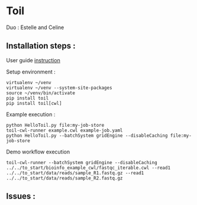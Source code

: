 # Toil

Duo : Estelle and Celine

## Installation steps :

User guide [instruction](http://toil.readthedocs.io/en/3.12.0/gettingStarted/install.html)

Setup environment :
```
virtualenv ~/venv
virtualenv ~/venv --system-site-packages
source ~/venv/bin/activate
pip install toil
pip install toil[cwl]

```
Example execution :
```
python HelloToil.py file:my-job-store
toil-cwl-runner example.cwl example-job.yaml
python HelloToil.py --batchSystem gridEngine --disableCaching file:my-job-store 

```

Demo workflow execution
``` 
toil-cwl-runner --batchSystem gridEngine --disableCaching ../../to_start/bioinfo_example_cwl/fastqc_iterable.cwl --read1 ../../to_start/data/reads/sample_R1.fastq.gz --read1 ../../to_start/data/reads/sample_R2.fastq.gz
```

## Issues :


